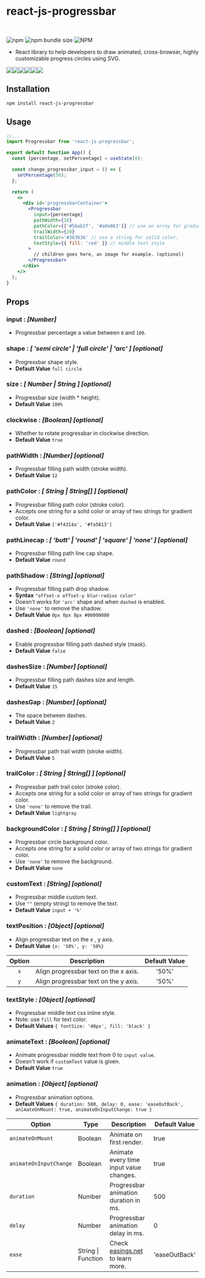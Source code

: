 # react-js-progressbar

<br />

![npm](https://img.shields.io/npm/v/react-js-progressbar)
![npm bundle size](https://img.shields.io/bundlephobia/min/react-js-progressbar)
![NPM](https://img.shields.io/npm/l/react-js-progressbar)

- React library to help developers to draw animated, cross-browser, highly customizable progress circles using SVG.

![](https://github.com/alabsi91/react-js-progressbar/blob/readme/1.gif)![](https://github.com/alabsi91/react-js-progressbar/blob/readme/2.gif)![](https://github.com/alabsi91/react-js-progressbar/blob/readme/3.gif)![](https://github.com/alabsi91/react-js-progressbar/blob/readme/4.gif)![](https://github.com/alabsi91/react-js-progressbar/blob/readme/5.gif)![](https://github.com/alabsi91/react-js-progressbar/blob/readme/6.gif)

## Installation

`npm install react-js-progressbar`

## Usage

```jsx
//...
import Progressbar from 'react-js-progressbar';

export default function App() {
  const [percentage, setPercentage] = useState(0);

  const change_progressbar_input = () => {
    setPercentage(50);
  };

  return (
    <>
      <div id='progressbarContainer'>
        <Progressbar
          input={percentage}
          pathWidth={10}
          pathColor={['#56ab2f', '#a8e063']} // use an array for gradient color.
          trailWidth={20}
          trailColor='#363636' // use a string for solid color.
          textStyle={{ fill: 'red' }} // middle text style
        >
          // children goes here, an image for example. (optional)
        </Progressbar>
      </div>
    </>
  );
}
```

## Props

### input : _[Number]_

- Progressbar percentage a value between `0` and `100`.

### shape : _[ 'semi circle' | 'full circle' | 'arc' ] [optional]_

- Progressbar shape style.
- **Default Value** `full circle`

### size : _[ Number | String ] [optional]_

- Progressbar size (width \* height).
- **Default Value** `100%`

### clockwise : _[Boolean] [optional]_

- Whether to rotate progressbar in clockwise direction.
- **Default Value** `true`

### pathWidth : _[Number] [optional]_

- Progressbar filling path width (stroke width).
- **Default Value** `12`

### pathColor : _[ String | String[] ] [optional]_

- Progressbar filling path color (stroke color).
- Accepts one string for a solid color or array of two strings for gradient color.
- **Default Value** `['#f4314a', '#fa5813']`

### pathLinecap : _[ 'butt' | 'round' | 'square' | 'none' ] [optional]_

- Progressbar filling path line cap shape.
- **Default Value** `round`

### pathShadow : _[String] [optional]_

- Progressbar filling path drop shadow.
- **Syntax** `"offset-x offset-y blur-radius color"`
- Doesn't works for `'arc'` shape and when `dashed` is enabled.
- Use `'none'` to remove the shadow.
- **Default Value** `0px 0px 8px #00000080`

### dashed : _[Boolean] [optional]_

- Enable progressbar filling path dashed style (mask).
- **Default Value** `false`

### dashesSize : _[Number] [optional]_

- Progressbar filling path dashes size and length.
- **Default Value** `15`

### dashesGap : _[Number] [optional]_

- The space between dashes.
- **Default Value** `2`

### trailWidth : _[Number] [optional]_

- Progressbar path trail width (stroke width).
- **Default Value** `5`

### trailColor : _[ String | String[] ] [optional]_

- Progressbar path trail color (stroke color).
- Accepts one string for a solid color or array of two strings for gradient color.
- Use `'none'` to remove the trail.
- **Default Value** `lightgray`

### backgroundColor : _[ String | String[] ] [optional]_

- Progressbar circle background color.
- Accepts one string for a solid color or array of two strings for gradient color.
- Use `'none'` to remove the background.
- **Default Value** `none`

### customText : _[String] [optional]_

- Progressbar middle custom text.
- Use `""` (empty string) to remove the text.
- **Default Value** `input + '%'`

### textPosition : _[Object] [optional]_

- Align progressbar text on the x , y axis.
- **Default Value** `{x: '50%', y: '50%}`

| Option |              Description              | Default Value |
| :----: | :-----------------------------------: | :-----------: |
|  `x`   | Align progressbar text on the x axis. |     '50%'     |
|  `y`   | Align progressbar text on the y axis. |     '50%'     |

### textStyle : _[Object] [optional]_

- Progressbar middle text css inline style.
- Note: use `fill` for text color.
- **Default Values** `{ fontSize: '40px', fill: 'black' }`

### animateText : _[Boolean] [optional]_

- Animate progressbar middle text from 0 to `input value`.
- Doesn't work if `customText` value is given.
- **Default Value** `true`

### animation : _[Object] [optional]_

- Progressbar animation options.
- **Default Values** `{ duration: 500, delay: 0, ease: 'easeOutBack', animateOnMount: true, animateOnInputChange: true }`

| Option                 | Type               | Description                                              | Default Value |
| ---------------------- | ------------------ | -------------------------------------------------------- | ------------- |
| `animateOnMount`       | Boolean            | Animate on first render.                                 | true          |
| `animateOnInputChange` | Boolean            | Animate every time input value changes.                  | true          |
| `duration`             | Number             | Progressbar animation duration in ms.                    | 500           |
| `delay`                | Number             | Progressbar animation delay in ms.                       | 0             |
| `ease`                 | String \| Function | Check [easings.net](https://easings.net/) to learn more. | 'easeOutBack' |
